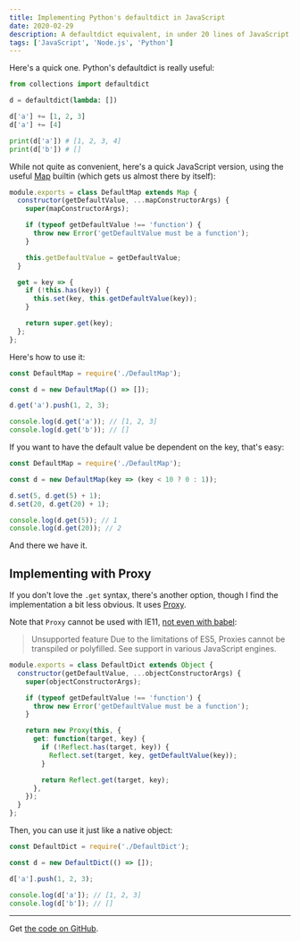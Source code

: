 ```yaml
---
title: Implementing Python's defaultdict in JavaScript
date: 2020-02-29
description: A defaultdict equivalent, in under 20 lines of JavaScript.
tags: ['JavaScript', 'Node.js', 'Python']
---
```


Here's a quick one. Python's defaultdict is really useful:

```python
from collections import defaultdict

d = defaultdict(lambda: [])

d['a'] += [1, 2, 3]
d['a'] += [4]

print(d['a']) # [1, 2, 3, 4]
print(d['b']) # []
```

While not quite as convenient, here's a quick JavaScript version, using
the useful [Map](https://developer.mozilla.org/en-US/docs/Web/JavaScript/Reference/Global_Objects/Map) builtin (which gets us almost there by itself):

```js
module.exports = class DefaultMap extends Map {
  constructor(getDefaultValue, ...mapConstructorArgs) {
    super(mapConstructorArgs);

    if (typeof getDefaultValue !== 'function') {
      throw new Error('getDefaultValue must be a function');
    }

    this.getDefaultValue = getDefaultValue;
  }

  get = key => {
    if (!this.has(key)) {
      this.set(key, this.getDefaultValue(key));
    }

    return super.get(key);
  };
};
```

Here's how to use it:

```js
const DefaultMap = require('./DefaultMap');

const d = new DefaultMap(() => []);

d.get('a').push(1, 2, 3);

console.log(d.get('a')); // [1, 2, 3]
console.log(d.get('b')); // []
```

If you want to have the default value be dependent on the key, that's easy:

```js
const DefaultMap = require('./DefaultMap');

const d = new DefaultMap(key => (key < 10 ? 0 : 1));

d.set(5, d.get(5) + 1);
d.set(20, d.get(20) + 1);

console.log(d.get(5)); // 1
console.log(d.get(20)); // 2
```

And there we have it.

## Implementing with Proxy

If you don't love the `.get` syntax, there's another option, though I find
the implementation a bit less obvious. It uses [Proxy](https://developer.mozilla.org/en-US/docs/Web/JavaScript/Reference/Global_Objects/Proxy).

Note that `Proxy` cannot be used with IE11, [not even with babel](https://babeljs.io/docs/en/learn#proxies):

> Unsupported feature
> Due to the limitations of ES5, Proxies cannot be transpiled or polyfilled. See support in various JavaScript engines.

```js
module.exports = class DefaultDict extends Object {
  constructor(getDefaultValue, ...objectConstructorArgs) {
    super(objectConstructorArgs);

    if (typeof getDefaultValue !== 'function') {
      throw new Error('getDefaultValue must be a function');
    }

    return new Proxy(this, {
      get: function(target, key) {
        if (!Reflect.has(target, key)) {
          Reflect.set(target, key, getDefaultValue(key));
        }

        return Reflect.get(target, key);
      },
    });
  }
};
```

Then, you can use it just like a native object:

```js
const DefaultDict = require('./DefaultDict');

const d = new DefaultDict(() => []);

d['a'].push(1, 2, 3);

console.log(d['a']); // [1, 2, 3]
console.log(d['b']); // []
```

---

Get [the code on GitHub](https://github.com/AaronMoat/aaronmoat-blog/tree/master/content/blog/implementing-pythons-defaultdict-in-javascript/js/).
